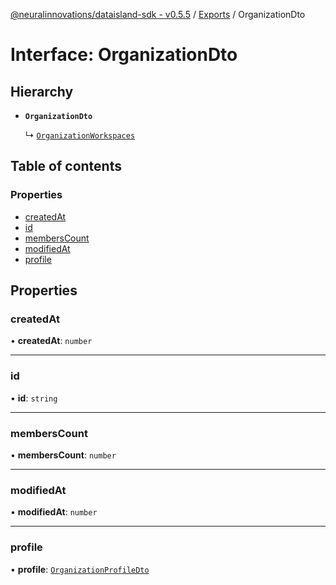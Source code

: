 [@neuralinnovations/dataisland-sdk - v0.5.5](../../README.md) / [Exports](../modules.md) / OrganizationDto

# Interface: OrganizationDto

## Hierarchy

- **`OrganizationDto`**

  ↳ [`OrganizationWorkspaces`](OrganizationWorkspaces.md)

## Table of contents

### Properties

- [createdAt](OrganizationDto.md#createdat)
- [id](OrganizationDto.md#id)
- [membersCount](OrganizationDto.md#memberscount)
- [modifiedAt](OrganizationDto.md#modifiedat)
- [profile](OrganizationDto.md#profile)

## Properties

### createdAt

• **createdAt**: `number`

___

### id

• **id**: `string`

___

### membersCount

• **membersCount**: `number`

___

### modifiedAt

• **modifiedAt**: `number`

___

### profile

• **profile**: [`OrganizationProfileDto`](OrganizationProfileDto.md)
